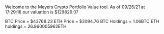 Welcome to the Meyers Crypto Portfolio Value tool. 
As of 09/26/21 at 17:29:18 our valuation is $129829.07 

BTC Price = $43768.23
 ETH Price = $3094.76
BTC Holdings = 1.06BTC
 ETH holdings = 26.960005962ETH 
